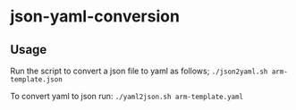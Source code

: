 # json-yaml-conversion

## Usage

Run the script to convert a json file to yaml as follows;
`./json2yaml.sh arm-template.json`

To convert yaml to json run:
`./yaml2json.sh arm-template.yaml`

